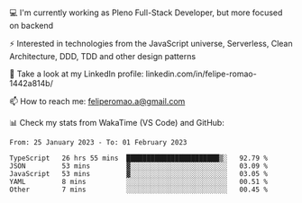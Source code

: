 💻 I'm currently working as Pleno Full-Stack Developer, but more focused on backend

⚡ Interested in technologies from the JavaScript universe, Serverless, Clean Architecture, DDD, TDD and other design patterns

👥 Take a look at my LinkedIn profile: linkedin.com/in/felipe-romao-1442a814b/

📫 How to reach me: feliperomao.a@gmail.com

📊 Check my stats from WakaTime (VS Code) and GitHub:

<!--START_SECTION:waka-->

```text
From: 25 January 2023 - To: 01 February 2023

TypeScript   26 hrs 55 mins  ███████████████████████▒░   92.79 %
JSON         53 mins         ▓░░░░░░░░░░░░░░░░░░░░░░░░   03.09 %
JavaScript   53 mins         ▓░░░░░░░░░░░░░░░░░░░░░░░░   03.05 %
YAML         8 mins          ░░░░░░░░░░░░░░░░░░░░░░░░░   00.51 %
Other        7 mins          ░░░░░░░░░░░░░░░░░░░░░░░░░   00.45 %
```

<!--END_SECTION:waka-->
